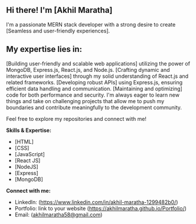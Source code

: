 ## Hi there!  I'm [Akhil Maratha]

I'm a passionate MERN stack developer with a strong desire to create [Seamless and user-friendly experiences].

## My expertise lies in:

[Building user-friendly and scalable web applications] utilizing the power of MongoDB, Express.js, React.js, and Node.js.
 [Crafting dynamic and interactive user interfaces] through my solid understanding of React.js and related frameworks.
[Developing robust APIs] using Express.js, ensuring efficient data handling and communication.
[Maintaining and optimizing] code for both performance and security.
I'm always eager to learn new things and take on challenging projects that allow me to push my boundaries and contribute meaningfully to the development community.

Feel free to explore my repositories and connect with me!


**Skills & Expertise:**

* [HTML]                    
* [CSS]
* [JavaScript]
* [React JS]
* [NodeJS]
* [Express]
* [MongoDB] 


**Connect with me:**

* LinkedIn: (https://www.linkedin.com/in/akhil-maratha-1299482b0/)
* Portfolio: link to your website (https://akhilmaratha.github.io/Portfolio/)
* Email: (akhilmaratha58@gmail.com)

